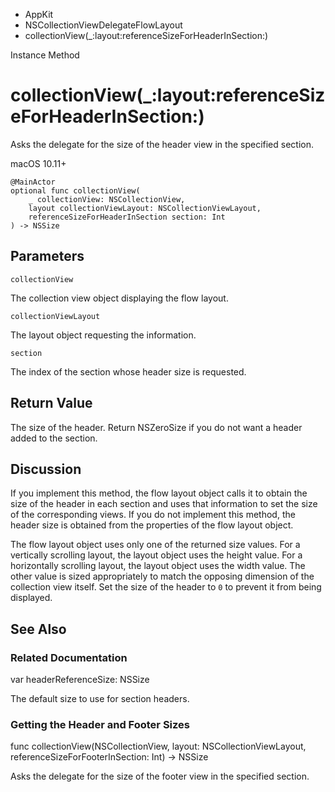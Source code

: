 

- AppKit
- NSCollectionViewDelegateFlowLayout
-  collectionView(\_:layout:referenceSizeForHeaderInSection:) 

Instance Method

# collectionView(\_:layout:referenceSizeForHeaderInSection:)

Asks the delegate for the size of the header view in the specified section.

macOS 10.11+

``` source
@MainActor
optional func collectionView(
    _ collectionView: NSCollectionView,
    layout collectionViewLayout: NSCollectionViewLayout,
    referenceSizeForHeaderInSection section: Int
) -> NSSize
```

## Parameters 

`collectionView`  

The collection view object displaying the flow layout.

`collectionViewLayout`  

The layout object requesting the information.

`section`  

The index of the section whose header size is requested.

## Return Value

The size of the header. Return NSZeroSize if you do not want a header added to the section.

## Discussion

If you implement this method, the flow layout object calls it to obtain the size of the header in each section and uses that information to set the size of the corresponding views. If you do not implement this method, the header size is obtained from the properties of the flow layout object.

The flow layout object uses only one of the returned size values. For a vertically scrolling layout, the layout object uses the height value. For a horizontally scrolling layout, the layout object uses the width value. The other value is sized appropriately to match the opposing dimension of the collection view itself. Set the size of the header to `0` to prevent it from being displayed.

## See Also

### Related Documentation

var headerReferenceSize: NSSize

The default size to use for section headers.

### Getting the Header and Footer Sizes

func collectionView(NSCollectionView, layout: NSCollectionViewLayout, referenceSizeForFooterInSection: Int) -> NSSize

Asks the delegate for the size of the footer view in the specified section.

